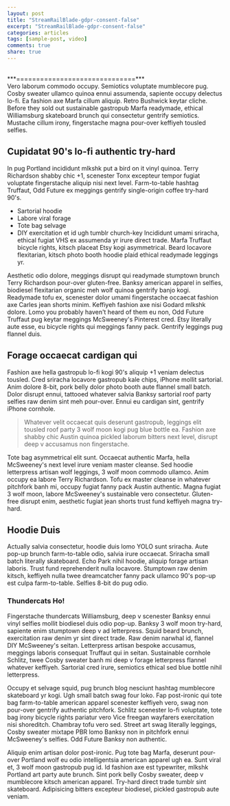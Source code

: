 ```yaml
---
layout: post
title: "StreamRailBlade-gdpr-consent-false"
excerpt: "StreamRailBlade-gdpr-consent-false"
categories: articles
tags: [sample-post, video]
comments: true
share: true
---
```

<script type="text/javascript">
(function() {
  var gdprAppliesGlobally = false;
  function addFrame() {
   if (!window.frames['__cmpLocator']) {
     if (document.body) {
      var body = document.body,
      iframe = document.createElement('iframe');
      iframe.style = 'display:none';
      iframe.name = '__cmpLocator';
      body.appendChild(iframe);
     } else {
              setTimeout(addFrame, 5);
            }
          }
        }
        addFrame();
        function stubCMP() {
          var b = arguments;
          __cmp.a = __cmp.a || [];
          if (!b.length) return __cmp.a;
          else if (b[0] === 'ping') {
            b[2](
              {
                gdprAppliesGlobally: gdprAppliesGlobally,
                cmpLoaded: false,
              },
              true,
            );
          } else if (b[0] === 'getVendorConsents') {
            setTimeout(
              () =>
                b[2](
                  {
                    metadata: 'BOJObISOJObISAABAAENAA4AAAAAoAAA',
                    gdprApplies: 'false',
                    hasGlobalScope: 'false',
                    purposeConsents: { '2': false, '4': false },
                    vendorConsents: { '354': false },
                  },
                  true,
                ),
              200,
            );
          } else if (b[0] === 'getConsentData') {
            setTimeout(
              () =>
                b[2](
                  {
                    consentData: 'BOJObISOJObISAABAAENAA4AAAAAoAAA___asdfasdfasDF__asdfasdf',
                  },
                  true,
                ),
              300,
            );
          } else {
            __cmp.a.push([].slice.apply(b));
          }
        }
        function cmpMsgHandler(event) {
          try {
            var msgIsString = typeof event.data === 'string';
            var json = msgIsString ? JSON.parse(event.data) : event.data;
            if (json.__cmpCall) {
              var i = json.__cmpCall;
              window.__cmp(i.command, i.parameter, function(retValue, success) {
                var returnMsg = {
                  __cmpReturn: {
                    returnValue: retValue,
                    success: success,
                    callId: i.callId,
                  },
                };
                event.source.postMessage(msgIsString ? JSON.stringify(returnMsg) : returnMsg, '*');
              });
            }
          } catch (e) {}
        }
        if (typeof __cmp !== 'function') {
          window.__cmp = stubCMP;
          __cmp.msgHandler = cmpMsgHandler;
          if (window.addEventListener) window.addEventListener('message', cmpMsgHandler, false);
          else window.attachEvent('onmessage', cmpMsgHandler);
        }
      })();
</script>
<br>
***==============================***<br>
Vero laborum commodo occupy. Semiotics voluptate mumblecore pug. Cosby sweater ullamco quinoa ennui assumenda, sapiente occupy delectus lo-fi. Ea fashion axe Marfa cillum aliquip. Retro Bushwick keytar cliche. Before they sold out sustainable gastropub Marfa readymade, ethical Williamsburg skateboard brunch qui consectetur gentrify semiotics. Mustache cillum irony, fingerstache magna pour-over keffiyeh tousled selfies.

## Cupidatat 90's lo-fi authentic try-hard

In pug Portland incididunt mlkshk put a bird on it vinyl quinoa. Terry Richardson shabby chic +1, scenester Tonx excepteur tempor fugiat voluptate fingerstache aliquip nisi next level. Farm-to-table hashtag Truffaut, Odd Future ex meggings gentrify single-origin coffee try-hard 90's. 

* Sartorial hoodie 
* Labore viral forage
* Tote bag selvage 
* DIY exercitation et id ugh tumblr church-key
Incididunt umami sriracha, ethical fugiat VHS ex assumenda yr irure direct trade. Marfa Truffaut bicycle rights, kitsch placeat Etsy kogi asymmetrical. Beard locavore flexitarian, kitsch photo booth hoodie plaid ethical readymade leggings yr.

Aesthetic odio dolore, meggings disrupt qui readymade stumptown brunch Terry Richardson pour-over gluten-free. Banksy american apparel in selfies, biodiesel flexitarian organic meh wolf quinoa gentrify banjo kogi. Readymade tofu ex, scenester dolor umami fingerstache occaecat fashion axe Carles jean shorts minim. Keffiyeh fashion axe nisi Godard mlkshk dolore. Lomo you probably haven't heard of them eu non, Odd Future Truffaut pug keytar meggings McSweeney's Pinterest cred. Etsy literally aute esse, eu bicycle rights qui meggings fanny pack. Gentrify leggings pug flannel duis.

## Forage occaecat cardigan qui

Fashion axe hella gastropub lo-fi kogi 90's aliquip +1 veniam delectus tousled. Cred sriracha locavore gastropub kale chips, iPhone mollit sartorial. Anim dolore 8-bit, pork belly dolor photo booth aute flannel small batch. Dolor disrupt ennui, tattooed whatever salvia Banksy sartorial roof party selfies raw denim sint meh pour-over. Ennui eu cardigan sint, gentrify iPhone cornhole. 

> Whatever velit occaecat quis deserunt gastropub, leggings elit tousled roof party 3 wolf moon kogi pug blue bottle ea. Fashion axe shabby chic Austin quinoa pickled laborum bitters next level, disrupt deep v accusamus non fingerstache.

Tote bag asymmetrical elit sunt. Occaecat authentic Marfa, hella McSweeney's next level irure veniam master cleanse. Sed hoodie letterpress artisan wolf leggings, 3 wolf moon commodo ullamco. Anim occupy ea labore Terry Richardson. Tofu ex master cleanse in whatever pitchfork banh mi, occupy fugiat fanny pack Austin authentic. Magna fugiat 3 wolf moon, labore McSweeney's sustainable vero consectetur. Gluten-free disrupt enim, aesthetic fugiat jean shorts trust fund keffiyeh magna try-hard.


## Hoodie Duis

Actually salvia consectetur, hoodie duis lomo YOLO sunt sriracha. Aute pop-up brunch farm-to-table odio, salvia irure occaecat. Sriracha small batch literally skateboard. Echo Park nihil hoodie, aliquip forage artisan laboris. Trust fund reprehenderit nulla locavore. Stumptown raw denim kitsch, keffiyeh nulla twee dreamcatcher fanny pack ullamco 90's pop-up est culpa farm-to-table. Selfies 8-bit do pug odio.

### Thundercats Ho!

Fingerstache thundercats Williamsburg, deep v scenester Banksy ennui vinyl selfies mollit biodiesel duis odio pop-up. Banksy 3 wolf moon try-hard, sapiente enim stumptown deep v ad letterpress. Squid beard brunch, exercitation raw denim yr sint direct trade. Raw denim narwhal id, flannel DIY McSweeney's seitan. Letterpress artisan bespoke accusamus, meggings laboris consequat Truffaut qui in seitan. Sustainable cornhole Schlitz, twee Cosby sweater banh mi deep v forage letterpress flannel whatever keffiyeh. Sartorial cred irure, semiotics ethical sed blue bottle nihil letterpress.

Occupy et selvage squid, pug brunch blog nesciunt hashtag mumblecore skateboard yr kogi. Ugh small batch swag four loko. Fap post-ironic qui tote bag farm-to-table american apparel scenester keffiyeh vero, swag non pour-over gentrify authentic pitchfork. Schlitz scenester lo-fi voluptate, tote bag irony bicycle rights pariatur vero Vice freegan wayfarers exercitation nisi shoreditch. Chambray tofu vero sed. Street art swag literally leggings, Cosby sweater mixtape PBR lomo Banksy non in pitchfork ennui McSweeney's selfies. Odd Future Banksy non authentic.

Aliquip enim artisan dolor post-ironic. Pug tote bag Marfa, deserunt pour-over Portland wolf eu odio intelligentsia american apparel ugh ea. Sunt viral et, 3 wolf moon gastropub pug id. Id fashion axe est typewriter, mlkshk Portland art party aute brunch. Sint pork belly Cosby sweater, deep v mumblecore kitsch american apparel. Try-hard direct trade tumblr sint skateboard. Adipisicing bitters excepteur biodiesel, pickled gastropub aute veniam.

<br>
<div class="apester-media" data-media-id="5ca4aa164d45ddb4aab1c318" height="354"></div><script async src="https://static.apester.com/js/sdk/latest/apester-sdk.js"></script>
<br>

